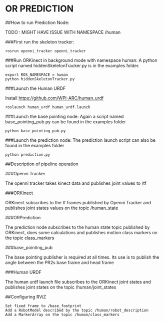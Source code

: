 OR PREDICTION
==========================
##How to run Prediction Node:

TODO : MIGHT HAVE ISSUE WITH NAMESPACE /human

###First run the skeleton tracker:

    rosrun openni_tracker openni_tracker

###Run ORKinect in background mode with namespace human:
A python script named hiddenSkeletonTracker.py is in the examples folder.

    export ROS_NAMESPACE = human
    python hiddenSkeletonTracker.py
    
###Launch the Human URDF

Install https://github.com/WPI-ARC/human_urdf

    roslaunch human_urdf human_urdf.launch
    
###Launch the base pointing node:
Again a script named base_pointing_pub.py can be found in the examples folder

    python base_pointing_pub.py
    
###Launch the prediction node:
The prediction launch script can also be found in the examples folder

    python prediction.py
    
##Description of pipeline operation

###Openni Tracker

The openni tracker takes kinect data and publishes joint values to /tf

###ORKinect

ORKinect subscribes to the tf frames published by Openni Tracker and publishes joint states values on the topic /human_state

###ORPrediction

The prediction node subscribes to the human state topic published by ORKinect, does some calculations and publishes motion class markers on the topic class_markers

###base_pointing_pub

The base pointing publisher is required at all times.  Its use is to publish the angle between the PR2s base frame and head frame

###Human URDF

The human urdf launch file subscribes to the ORKinect joint states and publishes joint states on the topic /human/joint_states

##Configuring RViZ

    Set fixed frame to /base_footprint
    Add a RobotModel described by the topic /human/robot_description
    Add a MarkerArray on the topic /human/class_markers
